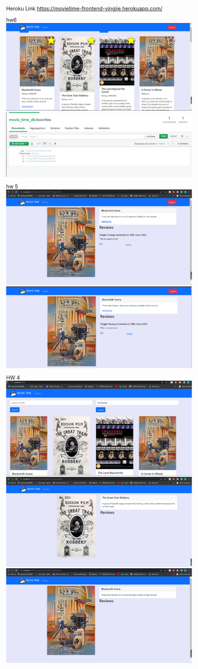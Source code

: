 Heroku Link
https://movietime-frontend-yingjie.herokuapp.com/

hw6
![starts](snapshots/stars.jpg)
![dbStars](snapshots/dbStarts.jpg)

hw 5
![review](snapshots/review.jpg)
![edit](snapshots/edit.jpg)

HW 4
![localhost](snapshots/localhost3000.jpg)
![withposter](snapshots/wPoster.jpg)
![noposter](snapshots/noPoster.jpg)

